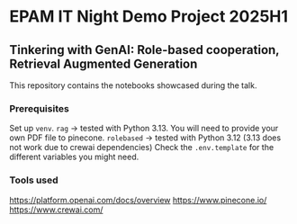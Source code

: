 # EPAM IT Night Demo Project 2025H1
## Tinkering with GenAI: Role-based cooperation, Retrieval Augmented Generation
This repository contains the notebooks showcased during the talk.

### Prerequisites
Set up `venv`.
`rag` -> tested with Python 3.13. You will need to provide your own PDF file to pinecone.
`rolebased` -> tested with Python 3.12 (3.13 does not work due to crewai dependencies)
Check the `.env.template` for the different variables you might need.

### Tools used
https://platform.openai.com/docs/overview
https://www.pinecone.io/
https://www.crewai.com/ 